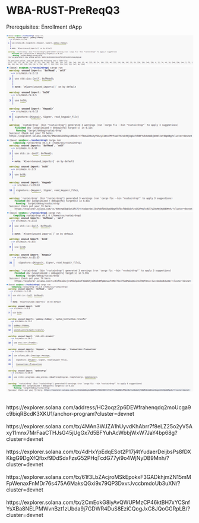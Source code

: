 # WBA-RUST-PreReqQ3
Prerequisites: Enrollment dApp<br/>

![image](1.png)
![image](2.png)
![image](3.png)
![image](4.png)
![image](5.png)


<br/>
https://explorer.solana.com/address/HC2oqz2p6DEWfrahenqdq2moUcga9c9biqRBcdK3XKU1/anchor-program?cluster=devnet
<br/>

<br/>
https://explorer.solana.com/tx/4MAn3WJZA1hUyvdKhAbrr7f8eLZ25o2yV5Axy11mnx7MrFaaCTHJsG45jUgGx7d5BFYuhAcWbbjWxW7JaY4bp68g?cluster=devnet
<br/>


<br/>
https://explorer.solana.com/tx/4dHxYpEdqESot2P17j4tYudaerDeijbsPs8fDXKkgG9DgXfQfbxf9DdSdxFzsG52PHqTcdG77yi9o4WjNyDB9Mnh/?cluster=devnet
<br/>

<br/>
https://explorer.solana.com/tx/61f3LbZAcjroMSkEpokxF3GADkhjmZN15mMFpWenaxFnMDr76s475A6MaksQGxi9x79QP3DxvrJvccbmdoUb3uXN/?cluster=devnet
<br/>


<br/>
https://explorer.solana.com/tx/2CmEokG8iyAvQWUPMzCP46ktBH7xYCSnfYsXBa8NELPMWvnBzt1zUbda9j7GDWR4DuS8EziCQogJxC8JQoGGRpLB/?cluster=devnet
<br/>


